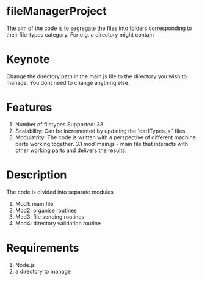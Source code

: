 # fileManagerProject
The aim  of the code is to segregate the files into folders corresponding to their file-types category. For e.g. a directory might contain 

# Keynote
Change the directory path in the main.js file to the directory you wish to manage. You dont need to change anything else.

# Features
1. Number of filetypes Supported: 33
2. Scalability: Can be incremented by updating the 'dat1Types.js.' files.
3. Modulatrity: The code is written with a perspective of different machine parts working together. 
    3.1 mod1main.js - main file that interacts with other working parts and delivers the results.




# Description
The code is divided into separate modules 
1. Mod1: main file
2. Mod2: organise routines
3. Mod3: file sending routines
4. Mod4: directory validation routine

# Requirements 
1. Node.js 
2. a directory to manage



